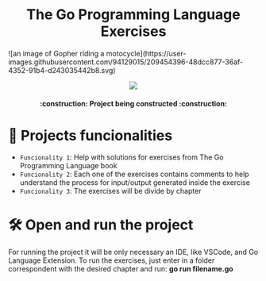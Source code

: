 <h1 align="center"> The Go Programming Language Exercises </h1>
![an image of Gopher riding a motocycle](https://user-images.githubusercontent.com/94129015/209454396-48dcc877-36af-4352-91b4-d243035442b8.svg)

<p align="center">
<img src="http://img.shields.io/static/v1?label=STATUS&message=EM%20DESENVOLVIMENTO&color=GREEN&style=for-the-badge"/>
</p>

<h4 align="center"> 
    :construction:  Project being constructed  :construction:
</h4>

# :hammer: Projects funcionalities

- `Funcionality 1`: Help with solutions for exercises from The Go Programming Language book
- `Funcionality 2`: Each one of the exercises contains comments to help understand the process for input/output generated inside the exercise
- `Funcionality 3`: The exercises will be divide by chapter 


# 🛠️ Open and run the project

<p>
For running the project it will be only necessary an IDE, like VSCode, and Go Language Extension. To run the exercises, just enter in a folder correspondent with the desired chapter and run: <b>go run filename.go</b>
</p>
